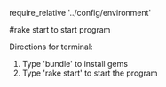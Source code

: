 require_relative '../config/environment'
 
#rake start to start program
 
 Directions for terminal:
1. Type 'bundle' to install gems
2. Type 'rake start' to start the program





